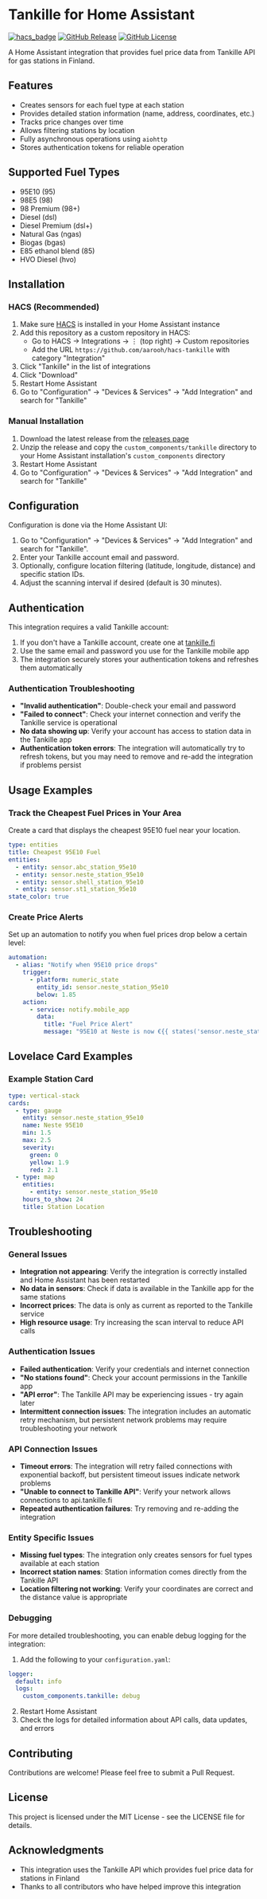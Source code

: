 # Tankille for Home Assistant

[![hacs_badge](https://img.shields.io/badge/HACS-Custom-orange.svg)](https://github.com/hacs/integration)
[![GitHub Release](https://img.shields.io/github/release/aarooh/hacs-tankille.svg)](https://github.com/aarooh/hacs-tankille/releases)
[![GitHub License](https://img.shields.io/github/license/aarooh/hacs-tankille.svg)](https://github.com/aarooh/hacs-tankille/blob/main/LICENSE)

A Home Assistant integration that provides fuel price data from Tankille API for gas stations in Finland.

## Features

- Creates sensors for each fuel type at each station
- Provides detailed station information (name, address, coordinates, etc.)
- Tracks price changes over time
- Allows filtering stations by location
- Fully asynchronous operations using `aiohttp`
- Stores authentication tokens for reliable operation

## Supported Fuel Types

- 95E10 (95)
- 98E5 (98)
- 98 Premium (98+)
- Diesel (dsl)
- Diesel Premium (dsl+)
- Natural Gas (ngas)
- Biogas (bgas)
- E85 ethanol blend (85)
- HVO Diesel (hvo)

## Installation

### HACS (Recommended)

1. Make sure [HACS](https://hacs.xyz/) is installed in your Home Assistant instance
2. Add this repository as a custom repository in HACS:
   - Go to HACS → Integrations → ⋮ (top right) → Custom repositories
   - Add the URL `https://github.com/aarooh/hacs-tankille` with category "Integration"
3. Click "Tankille" in the list of integrations
4. Click "Download"
5. Restart Home Assistant
6. Go to "Configuration" → "Devices & Services" → "Add Integration" and search for "Tankille"

### Manual Installation

1. Download the latest release from the [releases page](https://github.com/aarooh/hacs-tankille/releases)
2. Unzip the release and copy the `custom_components/tankille` directory to your Home Assistant installation's `custom_components` directory
3. Restart Home Assistant
4. Go to "Configuration" → "Devices & Services" → "Add Integration" and search for "Tankille"

## Configuration

Configuration is done via the Home Assistant UI:

1. Go to "Configuration" → "Devices & Services" → "Add Integration" and search for "Tankille".
2. Enter your Tankille account email and password.
3. Optionally, configure location filtering (latitude, longitude, distance) and specific station IDs.
4. Adjust the scanning interval if desired (default is 30 minutes).

## Authentication

This integration requires a valid Tankille account:

1. If you don't have a Tankille account, create one at [tankille.fi](https://tankille.fi)
2. Use the same email and password you use for the Tankille mobile app
3. The integration securely stores your authentication tokens and refreshes them automatically

### Authentication Troubleshooting

- **"Invalid authentication"**: Double-check your email and password
- **"Failed to connect"**: Check your internet connection and verify the Tankille service is operational
- **No data showing up**: Verify your account has access to station data in the Tankille app
- **Authentication token errors**: The integration will automatically try to refresh tokens, but you may need to remove and re-add the integration if problems persist

## Usage Examples

### Track the Cheapest Fuel Prices in Your Area

Create a card that displays the cheapest 95E10 fuel near your location.

```yaml
type: entities
title: Cheapest 95E10 Fuel
entities:
  - entity: sensor.abc_station_95e10
  - entity: sensor.neste_station_95e10
  - entity: sensor.shell_station_95e10
  - entity: sensor.st1_station_95e10
state_color: true
```

### Create Price Alerts

Set up an automation to notify you when fuel prices drop below a certain level:

```yaml
automation:
  - alias: "Notify when 95E10 price drops"
    trigger:
      - platform: numeric_state
        entity_id: sensor.neste_station_95e10
        below: 1.85
    action:
      - service: notify.mobile_app
        data:
          title: "Fuel Price Alert"
          message: "95E10 at Neste is now €{{ states('sensor.neste_station_95e10') }}"
```

## Lovelace Card Examples

### Example Station Card

```yaml
type: vertical-stack
cards:
  - type: gauge
    entity: sensor.neste_station_95e10
    name: Neste 95E10
    min: 1.5
    max: 2.5
    severity:
      green: 0
      yellow: 1.9
      red: 2.1
  - type: map
    entities:
      - entity: sensor.neste_station_95e10
    hours_to_show: 24
    title: Station Location
```

## Troubleshooting

### General Issues

- **Integration not appearing**: Verify the integration is correctly installed and Home Assistant has been restarted
- **No data in sensors**: Check if data is available in the Tankille app for the same stations
- **Incorrect prices**: The data is only as current as reported to the Tankille service
- **High resource usage**: Try increasing the scan interval to reduce API calls

### Authentication Issues

- **Failed authentication**: Verify your credentials and internet connection
- **"No stations found"**: Check your account permissions in the Tankille app
- **"API error"**: The Tankille API may be experiencing issues - try again later
- **Intermittent connection issues**: The integration includes an automatic retry mechanism, but persistent network problems may require troubleshooting your network

### API Connection Issues

- **Timeout errors**: The integration will retry failed connections with exponential backoff, but persistent timeout issues indicate network problems
- **"Unable to connect to Tankille API"**: Verify your network allows connections to api.tankille.fi
- **Repeated authentication failures**: Try removing and re-adding the integration

### Entity Specific Issues

- **Missing fuel types**: The integration only creates sensors for fuel types available at each station
- **Incorrect station names**: Station information comes directly from the Tankille API
- **Location filtering not working**: Verify your coordinates are correct and the distance value is appropriate

### Debugging

For more detailed troubleshooting, you can enable debug logging for the integration:

1. Add the following to your `configuration.yaml`:

```yaml
logger:
  default: info
  logs:
    custom_components.tankille: debug
```

2. Restart Home Assistant
3. Check the logs for detailed information about API calls, data updates, and errors

## Contributing

Contributions are welcome! Please feel free to submit a Pull Request.

## License

This project is licensed under the MIT License - see the LICENSE file for details.

## Acknowledgments

- This integration uses the Tankille API which provides fuel price data for stations in Finland
- Thanks to all contributors who have helped improve this integration